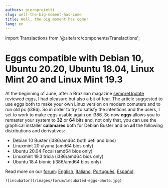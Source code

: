 ```yaml
---
authors: pieroproietti
slug: well-the-big-moment-has-come
title: Well, the big moment has come!
lang: en
---
```

import Translactions from '@site/src/components/Translactions';

<Translactions />

# Eggs compatible with Debian 10, Ubuntu 20.20, Ubuntu 18.04, Linux Mint 20 and Linux Mint 19.3

At the beginning of June, after a Brazilian magazine [sempreUpdate](https://sempreupdate.com.br/penguins-eggs-utilitario-para-criar-sua-propria-distribuicao-linux/) reviewed eggs, I had pleasure but also a bit of fear. The article suggested to use eggs both to make your own Linux version on modern comuters and to run old pc (i386). So in order to try to satisfy the intentions and the users, I set to work to make eggs usable again on i386. So now **eggs** allows you to remaster your system to **32** or **64** bits and, not only that, you can use the graphical installer **calamares** both for Debian Buster and on **all** the following distributions and derivatives:

* Debian 10 Buster (i386/amd64 both uefi and bios)
* Linuxmint 20 ulyana (amd64 bios only)
* Ubuntu 20.04 Focal (amd64 bios only)
* Linuxmint 19.3 tricia (i386/amd64 bios only)
* Ubuntu 18.4 bionic (i386/amd64 bios only)

Read more on our [forum](https://penguins-eggs.net/forum/): [English](https://penguins-eggs.net/forum/topic/13/eggs-compatibles-con-debian-10-ubuntu-20-20-ubuntu-18-04-linux-mint-20-y-linux-mint-19-3), [Italiano](https://penguins-eggs.net/forum/topic/11/eggs-compatibile-con-debian-10-ubuntu-20-20-ubuntu-18-04-linux-mint-20-e-linux-mint-19-3), [Português](https://penguins-eggs.net/forum/topic/12/eggs-compat%C3%ADveis-com-a-debian-10-ubuntu-20-20-ubuntu-18-04-linux-mint-20-e-linux-mint-19-3), [Español](https://penguins-eggs.net/forum/topic/13/eggs-compatibles-con-debian-10-ubuntu-20-20-ubuntu-18-04-linux-mint-20-y-linux-mint-19-3).

```
![incubator](/images/forum/incubated-eggs-photo.jpg)
```

